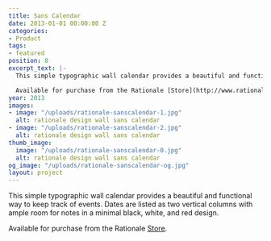 ```yaml
---
title: Sans Calendar
date: 2013-01-01 00:00:00 Z
categories:
- Product
tags:
- featured
position: 8
excerpt_text: |-
  This simple typographic wall calendar provides a beautiful and functional way to keep track of events. Dates are listed as two vertical columns with ample room for notes in a minimal black, white, and red design.

  Available for purchase from the Rationale [Store](http://www.rationale-design.com/store/).
year: 2013
images:
- image: "/uploads/rationale-sanscalendar-1.jpg"
  alt: rationale design wall sans calendar
- image: "/uploads/rationale-sanscalendar-2.jpg"
  alt: rationale design wall sans calendar
thumb_image:
  image: "/uploads/rationale-sanscalendar-0.jpg"
  alt: rationale design wall sans calendar
og_image: "/uploads/rationale-sanscalendar-og.jpg"
layout: project
---
```


This simple typographic wall calendar provides a beautiful and functional way to keep track of events. Dates are listed as two vertical columns with ample room for notes in a minimal black, white, and red design.

Available for purchase from the Rationale [Store](http://www.rationale-design.com/store/).
